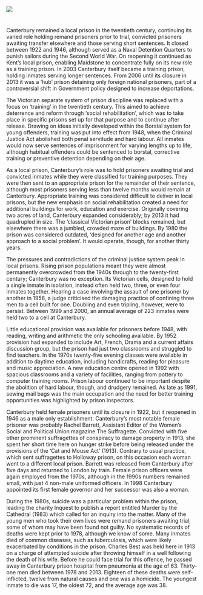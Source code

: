 <a href="https://juncture-digital.org"><img src="https://juncture-digital.org/images/ve-button.png"></a>
<param ve-config title="Canterbury Prison in the twentieth century" author="Dr Maryse Tennant" layout="vtl" 
banner="/images/banners/19c.jpg">

<param ve-entity eid="Q1003196" aliases="Sheerness">
<param ve-entity eid="Q4946691" aliases="Borstal">
<param ve-entity eid="Q507517" aliases="Rochester">

#

Canterbury remained a local prison in the twentieth century, continuing its varied role holding remand prisoners prior to trial, convicted prisoners awaiting transfer elsewhere and those serving short sentences. It closed between 1922 and 1946, although served as a Naval Detention Quarters to punish sailors during the Second World War.  On reopening it continued as Kent’s local prison, enabling Maidstone to concentrate fully on its new role as a training prison. In 2003 Canterbury itself became a training prison, holding inmates serving longer sentences.  From 2006 until its closure in 2013 it was a ‘hub’ prison detaining only foreign national prisoners, part of a controversial shift in Government policy designed to increase deportations. 

The Victorian separate system of prison discipline was replaced with a focus on ‘training’ in the twentieth century. This aimed to achieve deterrence and reform through ‘social rehabilitation’, which was to take place in specific prisons set up for that purpose and to continue after release.  Drawing on ideas initially developed within the Borstal system for young offenders, training was put into effect from 1948, when the Criminal Justice Act abolished both penal servitude and hard labour.  All inmates would now serve sentences of imprisonment for varying lengths up to life, although habitual offenders could be sentenced to borstal, corrective training or preventive detention depending on their age. 

As a local prison, Canterbury’s role was to hold prisoners awaiting trial and convicted inmates while they were classified for training purposes.  They were then sent to an appropriate prison for the remainder of their sentence, although most prisoners serving less than twelve months would remain at Canterbury. Appropriate training was considered difficult to deliver in local prisons, but the new emphasis on social rehabilitation created a need for additional buildings for work, education and exercise. Originally covering two acres of land, Canterbury expanded considerably; by 2013 it had quadrupled in size.  The ‘classical Victorian prison’ blocks remained, but elsewhere there was a jumbled, crowded maze of buildings.  By 1980 the prison was considered outdated, ‘designed for another age and another approach to a social problem’.  It would operate, though, for another thirty years.

The pressures and contradictions of the criminal justice system peak in local prisons. Rising prison populations meant they were almost permanently overcrowded from the 1940s through to the twenty-first century; Canterbury was no exception. Its Victorian cells, designed to hold a single inmate in isolation, instead often held two, three, or even four inmates together. Hearing a case involving the assault of one prisoner by another in 1958, a judge criticised the damaging practice of confining three men to a cell built for one.  Doubling and even tripling, however, were to persist. Between 1999 and 2000, an annual average of 223 inmates were held two to a cell at Canterbury.  

Little educational provision was available for prisoners before 1948, with reading, writing and arithmetic the only schooling available.  By 1952 provision had expanded to include Art, French, Drama and a current affairs discussion group, but the prison had just two classrooms and struggled to find teachers. In the 1970s twenty-five evening classes were available in addition to daytime education, including handicrafts, reading for pleasure and music appreciation.  A new education centre opened in 1992 with spacious classrooms and a variety of facilities, ranging from pottery to computer training rooms.  Prison labour continued to be important despite the abolition of hard labour, though, and drudgery remained. As late as 1991, sewing mail bags was the main occupation and the need for better training opportunities was highlighted by prison inspectors.  

Canterbury held female prisoners until its closure in 1922, but it reopened in 1946 as a male only establishment. Canterbury’s most notable female prisoner was probably Rachel Barrett, Assistant Editor of the Women’s Social and Political Union magazine The Suffragette.  Convicted with five other prominent suffragettes of conspiracy to damage property in 1913, she spent her short time here on hunger strike before being released under the provisions of the ‘Cat and Mouse Act’ (1913). Contrary to usual practice, which sent suffragettes to Holloway prison, on this occasion each woman went to a different local prison. Barrett was released from Canterbury after five days and returned to London by train.  Female prison officers were again employed from the 1970s, although in the 1990s numbers remained small, with just 4 non-male uniformed officers.  In 1998 Canterbury appointed its first female governor and her successor was also a woman.  

During the 1980s, suicide was a particular problem within the prison, leading the charity Inquest to publish a report entitled Murder by the Cathedral (1983) which called for an inquiry into the matter.  Many of the young men who took their own lives were remand prisoners awaiting trial, some of whom may have been found not guilty. No systematic records of deaths were kept prior to 1978, although we know of some. Many inmates died of common diseases, such as tuberculosis, which were likely exacerbated by conditions in the prison. Charles Best was held here in 1913 on a charge of attempted suicide after throwing himself in a well following the death of his wife. Before he could face trial for this offence, he passed away in Canterbury prison hospital from pneumonia at the age of 63.  Thirty-one men died between 1978 and 2013.  Eighteen of these deaths were self-inflicted, twelve from natural causes and one was a homicide. The youngest inmate to die was 17, the oldest 72, and the average age was 38. 
